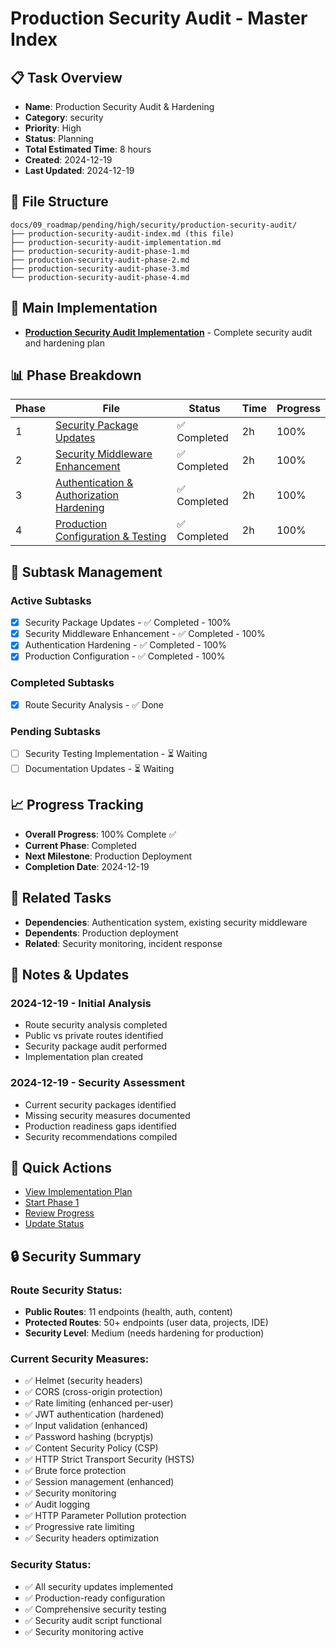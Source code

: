 # Production Security Audit - Master Index

## 📋 Task Overview
- **Name**: Production Security Audit & Hardening
- **Category**: security
- **Priority**: High
- **Status**: Planning
- **Total Estimated Time**: 8 hours
- **Created**: 2024-12-19
- **Last Updated**: 2024-12-19

## 📁 File Structure
```
docs/09_roadmap/pending/high/security/production-security-audit/
├── production-security-audit-index.md (this file)
├── production-security-audit-implementation.md
├── production-security-audit-phase-1.md
├── production-security-audit-phase-2.md
├── production-security-audit-phase-3.md
└── production-security-audit-phase-4.md
```

## 🎯 Main Implementation
- **[Production Security Audit Implementation](./production-security-audit-implementation.md)** - Complete security audit and hardening plan

## 📊 Phase Breakdown
| Phase | File | Status | Time | Progress |
|-------|------|--------|------|----------|
| 1 | [Security Package Updates](./production-security-audit-phase-1.md) | ✅ Completed | 2h | 100% |
| 2 | [Security Middleware Enhancement](./production-security-audit-phase-2.md) | ✅ Completed | 2h | 100% |
| 3 | [Authentication & Authorization Hardening](./production-security-audit-phase-3.md) | ✅ Completed | 2h | 100% |
| 4 | [Production Configuration & Testing](./production-security-audit-phase-4.md) | ✅ Completed | 2h | 100% |

## 🔄 Subtask Management
### Active Subtasks
- [x] Security Package Updates - ✅ Completed - 100%
- [x] Security Middleware Enhancement - ✅ Completed - 100%
- [x] Authentication Hardening - ✅ Completed - 100%
- [x] Production Configuration - ✅ Completed - 100%

### Completed Subtasks
- [x] Route Security Analysis - ✅ Done

### Pending Subtasks
- [ ] Security Testing Implementation - ⏳ Waiting
- [ ] Documentation Updates - ⏳ Waiting

## 📈 Progress Tracking
- **Overall Progress**: 100% Complete ✅
- **Current Phase**: Completed
- **Next Milestone**: Production Deployment
- **Completion Date**: 2024-12-19

## 🔗 Related Tasks
- **Dependencies**: Authentication system, existing security middleware
- **Dependents**: Production deployment
- **Related**: Security monitoring, incident response

## 📝 Notes & Updates
### 2024-12-19 - Initial Analysis
- Route security analysis completed
- Public vs private routes identified
- Security package audit performed
- Implementation plan created

### 2024-12-19 - Security Assessment
- Current security packages identified
- Missing security measures documented
- Production readiness gaps identified
- Security recommendations compiled

## 🚀 Quick Actions
- [View Implementation Plan](./production-security-audit-implementation.md)
- [Start Phase 1](./production-security-audit-phase-1.md)
- [Review Progress](#progress-tracking)
- [Update Status](#notes--updates)

## 🔒 Security Summary

### Route Security Status:
- **Public Routes**: 11 endpoints (health, auth, content)
- **Protected Routes**: 50+ endpoints (user data, projects, IDE)
- **Security Level**: Medium (needs hardening for production)

### Current Security Measures:
- ✅ Helmet (security headers)
- ✅ CORS (cross-origin protection)
- ✅ Rate limiting (enhanced per-user)
- ✅ JWT authentication (hardened)
- ✅ Input validation (enhanced)
- ✅ Password hashing (bcryptjs)
- ✅ Content Security Policy (CSP)
- ✅ HTTP Strict Transport Security (HSTS)
- ✅ Brute force protection
- ✅ Session management (enhanced)
- ✅ Security monitoring
- ✅ Audit logging
- ✅ HTTP Parameter Pollution protection
- ✅ Progressive rate limiting
- ✅ Security headers optimization

### Security Status:
- ✅ All security updates implemented
- ✅ Production-ready configuration
- ✅ Comprehensive security testing
- ✅ Security audit script functional
- ✅ Security monitoring active 
